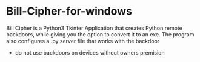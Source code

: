 # Bill-Cipher-for-windows
Bill Cipher is a Python3 Tkinter Application that creates Python remote backdoors, while giving you the option to convert it to an exe. The program also configures a .py server file that works with the backdoor
- do not use backdoors on devices without owners premision
